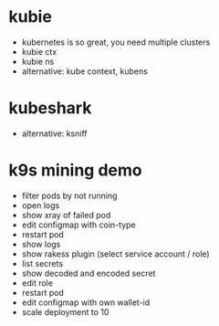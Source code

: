 # kubie

- kubernetes is so great, you need multiple clusters
- kubie ctx
- kubie ns
- alternative: kube context, kubens

# kubeshark

- alternative: ksniff

# k9s mining demo

- filter pods by not running
- open logs
- show xray of failed pod
- edit configmap with coin-type
- restart pod
- show logs
- show rakess plugin (select service account / role)
- list secrets
- show decoded and encoded secret
- edit role
- restart pod
- edit configmap with own wallet-id
- scale deployment to 10
